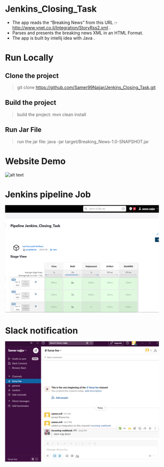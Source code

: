 # Jenkins_Closing_Task

  - The app reads the “Breaking News” from this URL :- http://www.ynet.co.il/Integration/StoryRss2.xml .
  - Parses and presents the breaking news XML in an HTML Format.
  - The app is built by intellij idea with Java .

# Run Locally

## Clone the project

 > git clone https://github.com/Samer99Najjar/Jenkins_Closing_Task.git 
  
## Build the project 

 > build the project: mvn clean install
  
## Run Jar File

 > run the jar file: java -jar target/Breaking_News-1.0-SNAPSHOT.jar
 
 
# Website Demo

![alt text](https://github.com/Samer99Najjar/Jenkins_Closing_Task/blob/main/WebDemo.png)

# Jenkins pipeline Job

![alt text](https://github.com/Samer99Najjar/Jenkins_Closing_Task/blob/main/buildimg.png)

# Slack notification

![alt text](https://github.com/Samer99Najjar/Jenkins_Closing_Task/blob/main/slackmsg.PNG)
